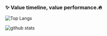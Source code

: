 ### ✨ Value timeline, value performance.🔥

![Top Langs](https://github-readme-stats.vercel.app/api/top-langs/?username=scarletks1214&layout=compact&theme=monokai&count_private=true)

![github stats](https://github-readme-stats.vercel.app/api?username=scarletks1214&show_icons=true&theme=monokai&count_private=true)

<!--
**scarletks1214/scarletks1214** is a ✨ _special_ ✨ repository because its `README.md` (this file) appears on your GitHub profile.

Here are some ideas to get you started:

- 🔭 I’m currently working on ...
- 🌱 I’m currently learning ...
- 👯 I’m looking to collaborate on ...
- 🤔 I’m looking for help with ...
- 💬 Ask me about ...
- 📫 How to reach me: ...
- 😄 Pronouns: ...
- ⚡ Fun fact: ...
-->
